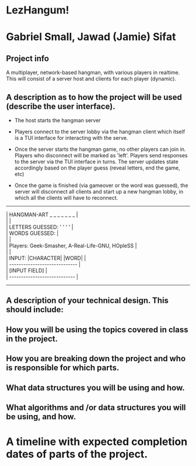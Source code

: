 # LezHangum!

# Gabriel Small, Jawad (Jamie) Sifat
        
## Project info

A multiplayer, network-based hangman, with various players in realtime. This will consist of a server host and clients for each player (dynamic).



    
## A description as to how the project will be used (describe the user interface).

- The host starts the hangman server

- Players connect to the server lobby via the hangman client which itself is a TUI 
interface for interacting with the serve.

- Once the server starts the hangman game, no other players can join in. Players
who disconnect will be marked as 'left'. Players send responses to the server
via the TUI interface in turns. The server updates state accordingly based on the
player guess (reveal letters, end the game, etc)

- Once the game is finished (via gameover or the word was guessed), the server will
disconnect all clients and start up a new hangman lobby, in which all the clients
will have to reconnect. 
_________________________________________________________  
|       HANGMAN-ART         _ _ _ _ _ _ _               |  
|							|  
|       LETTERS GUESSED: ' ' ' '                        |  
|	WORDS GUESSED:                                  |   
|       						|  
|    Players: Geek-Smasher, A-Real-Life-GNU, HOpleSS    |              
|							|  
|    INPUT: |CHARACTER| |WORD|                          |  
|    -----------------------------                      |  
|	[INPUT FIELD]					|  
|     ----------------------------                      |  
_________________________________________________________  

## A description of your technical design. This should include:
   
## How you will be using the topics covered in class in the project.
     
## How you are breaking down the project and who is responsible for which parts.
  
## What data structures you will be using and how.
     
## What algorithms and /or data structures you will be using, and how.
    
# A timeline with expected completion dates of parts of the project.
